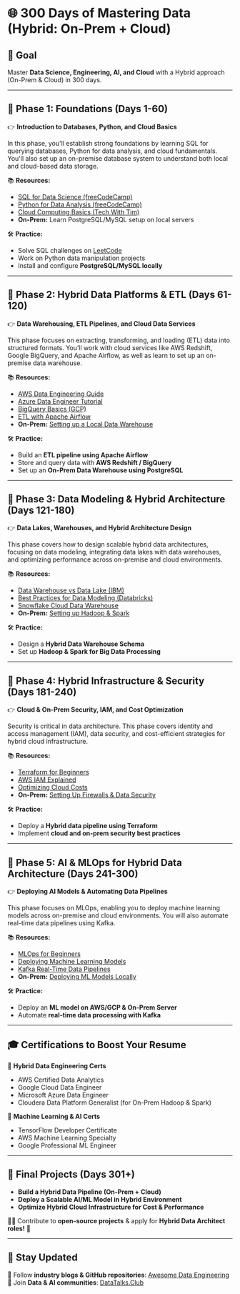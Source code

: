 # 🌐 300 Days of Mastering Data (Hybrid: On-Prem + Cloud) 

## 🎯 Goal
Master **Data Science, Engineering, AI, and Cloud** with a Hybrid approach (On-Prem & Cloud) in 300 days.

---

## 📌 Phase 1: Foundations (Days 1-60)
👉 **Introduction to Databases, Python, and Cloud Basics**

In this phase, you'll establish strong foundations by learning SQL for querying databases, Python for data analysis, and cloud fundamentals. You'll also set up an on-premise database system to understand both local and cloud-based data storage.

📚 **Resources:**
- [SQL for Data Science (freeCodeCamp)](https://www.youtube.com/watch?v=HXV3zeQKqGY)
- [Python for Data Analysis (freeCodeCamp)](https://www.youtube.com/watch?v=vmEHCJofslg)
- [Cloud Computing Basics (Tech With Tim)](https://www.youtube.com/watch?v=mxT233EdY5c)
- **On-Prem:** Learn PostgreSQL/MySQL setup on local servers

🛠 **Practice:**
- Solve SQL challenges on [LeetCode](https://leetcode.com/)
- Work on Python data manipulation projects
- Install and configure **PostgreSQL/MySQL locally**

---

## 📌 Phase 2: Hybrid Data Platforms & ETL (Days 61-120)
👉 **Data Warehousing, ETL Pipelines, and Cloud Data Services**

This phase focuses on extracting, transforming, and loading (ETL) data into structured formats. You’ll work with cloud services like AWS Redshift, Google BigQuery, and Apache Airflow, as well as learn to set up an on-premise data warehouse.

📚 **Resources:**
- [AWS Data Engineering Guide](https://www.youtube.com/watch?v=YcGm9Nz3QBw)
- [Azure Data Engineer Tutorial](https://www.youtube.com/watch?v=MXd5o9Q8FtM)
- [BigQuery Basics (GCP)](https://www.youtube.com/watch?v=fmB8RZxxXjo)
- [ETL with Apache Airflow](https://www.youtube.com/watch?v=AHHBYVUu5i8)
- **On-Prem:** [Setting up a Local Data Warehouse](https://www.youtube.com/watch?v=8V63K9Wyn7M)

🛠 **Practice:**
- Build an **ETL pipeline using Apache Airflow**
- Store and query data with **AWS Redshift / BigQuery**
- Set up an **On-Prem Data Warehouse using PostgreSQL**

---

## 📌 Phase 3: Data Modeling & Hybrid Architecture (Days 121-180)
👉 **Data Lakes, Warehouses, and Hybrid Architecture Design**

This phase covers how to design scalable hybrid data architectures, focusing on data modeling, integrating data lakes with data warehouses, and optimizing performance across on-premise and cloud environments.

📚 **Resources:**
- [Data Warehouse vs Data Lake (IBM)](https://www.youtube.com/watch?v=va5_2_uFvK8)
- [Best Practices for Data Modeling (Databricks)](https://www.youtube.com/watch?v=tbk9JpQW6zA)
- [Snowflake Cloud Data Warehouse](https://www.youtube.com/watch?v=cH90TchSDKs)
- **On-Prem:** [Setting up Hadoop & Spark](https://www.youtube.com/watch?v=HWr18z50byM)

🛠 **Practice:**
- Design a **Hybrid Data Warehouse Schema**
- Set up **Hadoop & Spark for Big Data Processing**

---

## 📌 Phase 4: Hybrid Infrastructure & Security (Days 181-240)
👉 **Cloud & On-Prem Security, IAM, and Cost Optimization**

Security is critical in data architecture. This phase covers identity and access management (IAM), data security, and cost-efficient strategies for hybrid cloud infrastructure.

📚 **Resources:**
- [Terraform for Beginners](https://www.youtube.com/watch?v=SLB_c_ayRMo)
- [AWS IAM Explained](https://www.youtube.com/watch?v=ju3_mxfLYMA)
- [Optimizing Cloud Costs](https://www.youtube.com/watch?v=dG6DflrrOSQ)
- **On-Prem:** [Setting Up Firewalls & Data Security](https://www.youtube.com/watch?v=_veUv_wmvL4)

🛠 **Practice:**
- Deploy a **Hybrid data pipeline using Terraform**
- Implement **cloud and on-prem security best practices**

---

## 📌 Phase 5: AI & MLOps for Hybrid Data Architecture (Days 241-300)
👉 **Deploying AI Models & Automating Data Pipelines**

This phase focuses on MLOps, enabling you to deploy machine learning models across on-premise and cloud environments. You will also automate real-time data pipelines using Kafka.

📚 **Resources:**
- [MLOps for Beginners](https://www.youtube.com/watch?v=5gPzVJp0XoA)
- [Deploying Machine Learning Models](https://www.youtube.com/watch?v=gBVlZcmo9t8)
- [Kafka Real-Time Data Pipelines](https://www.youtube.com/watch?v=onwnpJ-E2bI)
- **On-Prem:** [Deploying ML Models Locally](https://www.youtube.com/watch?v=VwVg9jCtqaU)

🛠 **Practice:**
- Deploy an **ML model on AWS/GCP & On-Prem Server**
- Automate **real-time data processing with Kafka**

---

## 🎓 Certifications to Boost Your Resume
📌 **Hybrid Data Engineering Certs**
- AWS Certified Data Analytics
- Google Cloud Data Engineer
- Microsoft Azure Data Engineer
- Cloudera Data Platform Generalist (for On-Prem Hadoop & Spark)

📌 **Machine Learning & AI Certs**
- TensorFlow Developer Certificate
- AWS Machine Learning Specialty
- Google Professional ML Engineer

---

## 🚀 Final Projects (Days 301+)
- **Build a Hybrid Data Pipeline (On-Prem + Cloud)**
- **Deploy a Scalable AI/ML Model in Hybrid Environment**
- **Optimize Hybrid Cloud Infrastructure for Cost & Performance**

👨‍💻 Contribute to **open-source projects** & apply for **Hybrid Data Architect roles!** 🎯

---

## 📢 Stay Updated
🔗 Follow **industry blogs & GitHub repositories**: [Awesome Data Engineering](https://github.com/igorbarinov/awesome-data-engineering)
🔗 Join **Data & AI communities**: [DataTalks.Club](https://datatalks.club/)
